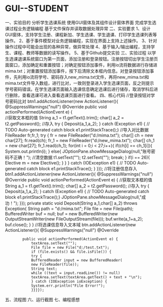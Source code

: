 # GUI--STUDENT
一、实验目的
分析学生选课系统
使用GUI窗体及其组件设计窗体界面
完成学生选课过程业务逻辑编程
基于文件保存并读取数据处理异常
二、实验要求
1、设计GUI窗体，支持学生注册、课程新加、学生选课、学生退课、打印学生选课列表等操作。
2、基于事件模型对业务逻辑编程，实现在界面上支持上述操作。
3、针对操作过程中可能会出现的各种异常，做异常处理
4、基于输入/输出编程，支持学生、课程、教师等数据的读写操作。
5、基于Github提交实验
三、实验过程
以学生选课退课系统窗口为第一页面，添加注册和登录按钮。注册按钮切出学生注册页面窗口，添加确定和重置按钮；对确定按钮添加事件，利用io流将数据进行存储进mima.txt；对重置按钮添加事件，按下后清除文本框内信息。对登录按钮添加事件，先利用io流将学号、密码存入new_mima.txt文件，再将new_mima.txt和mima.txt文件导入数组，进行比对，一致则登录进入学生选课页面，反之则提示学号密码错误。在学生选课页面输入选课信息确定选课后进行储存，取消学科后进行删除，查看选课可进入查看选课页面进行查看。
四、核心代码
//登录按钮对学号密码比对
       btn1.addActionListener(new ActionListener(){
			@SuppressWarnings("null")
			@Override
			public void actionPerformed(ActionEvent e) {	
				//获取文本框的值
				String a_1 = t1.getText().trim();
				char[] a_2 = t2.getPassword();
				//存入
				try {
					Deposit(a_1,a_2);
				} catch (Exception e1) {
					// TODO Auto-generated catch block
					e1.printStackTrace();}
				//导入对比数据
				FileReader fr,fr_1;
				try {
					fr = new FileReader("d:/mima.txt");
					char[] ch = new char[27];
					fr.read(ch);
					fr_1 = new FileReader("d:/new_mima.txt");
					char[] ch_1 = new char[27];
					fr_1.read(ch_1);
					for(int i = 0;i < 27;i++){
						if(ch[i] == ch_1[i]){
							System.out.println(i);
							}
						else{
							JOptionPane.showMessageDialog(null,"账号密码不正确！");
							//清空数据
							t1.setText("");
							t2.setText("");
							break;
						}
						if(i == 26){
							Elective m = new Elective();
						}
					}
				} catch (IOException e1) {
					// TODO Auto-generated catch block
					e1.printStackTrace();
				}
			}});
//将注册信息存入
 btn1.addActionListener(new ActionListener(){
			@SuppressWarnings("null")
			@Override
			public void actionPerformed(ActionEvent e) {
				//获取文本框的值
				String a_1 = t1.getText().trim();
				char[] a_2 = t2.getPassword();
				//存入
				try {
					Deposit(a_1,a_2);
				} catch (Exception e1) {
					// TODO Auto-generated catch block
					e1.printStackTrace();}
				JOptionPane.showMessageDialog(null,"成功！");
			}});
      	private static void Deposit(String a_1,char[] a_2) throws Exception{
		 String path = "d:/mima.txt";
	        File file = new File(path);
	        BufferedWriter buf = null;
	        buf = new BufferedWriter(new OutputStreamWriter(new FileOutputStream(file)));
	        buf.write(a_1+a_2);
	        buf.close(); 
	}
}
//将选课信息导入文本域
		btn.addActionListener(new ActionListener(){
			@SuppressWarnings("null")
			@Override

			public void actionPerformed(ActionEvent e) {
				textArea.setText("");
				File file = new File("d:/test.txt");
				if (file.exists() && file.isFile()) {
				try {
				BufferedReader input = new BufferedReader(
				new FileReader(file));
				String text;
				while ((text = input.readLine()) != null)
				textArea.setText(textArea.getText() + text + "\n");
				} catch (IOException ioException) {
				System.err.println("File Error!");
				}}}}); 	
五、流程图
六、运行截图
七、编程感想

